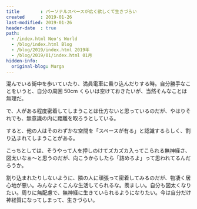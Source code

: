 ```yaml
---
title        : パーソナルスペースが広く欲しくて生きづらい
created      : 2019-01-26
last-modified: 2019-01-26
header-date  : true
path:
  - /index.html Neo's World
  - /blog/index.html Blog
  - /blog/2019/index.html 2019年
  - /blog/2019/01/index.html 01月
hidden-info:
  original-blog: Murga
---
```


混んでいる街中を歩いていたり、満員電車に乗り込んだりする時。自分勝手なことをいうと、自分の周囲 50cm くらいは空けておきたいが、当然そんなことは無理だ。

で、人がある程度密着してしまうことは仕方ないと思っているのだが、やはりそれでも、無意識の内に距離を取ろうとしている。

すると、他の人はそのわずかな空間を「スペースが有る」と認識するらしく、割り込まれてしまうことがある。

こっちとしては、そうやって人を押しのけてズカズカ入ってこられる無神経さ、図太いなぁ〜と思うのだが、向こうからしたら「詰めろよ」って思われてるんだろうか。

割り込まれたりしないように、隣の人に頑張って密着してみるのだが、物凄く居心地が悪い。みんなよくこんな生活してられるな。羨ましい。自分も図太くなりたい。周りに無配慮で、無神経に生きていられるようになりたい。今は自分だけ神経質になってしまって、生きづらい。
